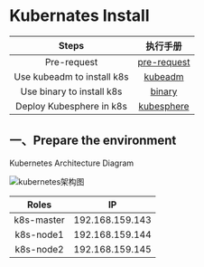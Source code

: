  

# Kubernates Install



|           Steps            |           执行手册           |
| :------------------------: | :--------------------------: |
|        Pre-request         | [pre-request](./pre-request) |
| Use kubeadm to install k8s |     [kubeadm](./kubeadm)     |
| Use binary to install k8s  |      [binary](./binary)      |
|  Deploy Kubesphere in k8s  |  [kubesphere](./kubesphere)  |



## 一、Prepare the environment

Kubernetes Architecture Diagram

 ![kubernetes架构图](https://github.com/Youngpig1998/KuberneteCluster-built/blob/main/k8s-arc.jpg) 

|   Roles    |       IP        |
| :--------: | :-------------: |
| k8s-master | 192.168.159.143 |
| k8s-node1  | 192.168.159.144 |
| k8s-node2  | 192.168.159.145 |





 

 



 



